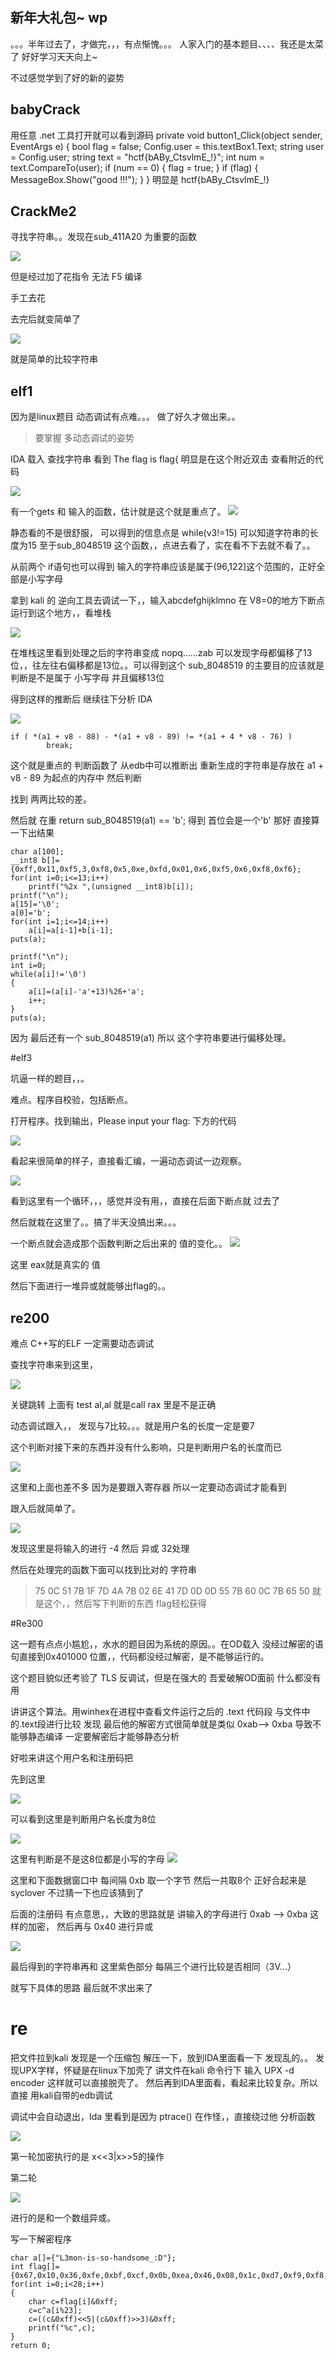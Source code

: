## 新年大礼包~ wp
。。。半年过去了，才做完，，，有点惭愧。。。
人家入门的基本题目、、、、我还是太菜了
好好学习天天向上~

不过感觉学到了好的新的姿势

## babyCrack
用任意 .net 工具打开就可以看到源码
		private void button1_Click(object sender, EventArgs e)
		{
			bool flag = false;
			Config.user = this.textBox1.Text;
			string user = Config.user;
			string text = "hctf{bABy_CtsvlmE_!}";
			int num = text.CompareTo(user);
			if (num == 0)
			{
				flag = true;
			}
			if (flag)
			{
				MessageBox.Show("good !!!");
			}
		}
明显是 hctf{bABy_CtsvlmE_!}

## CrackMe2

寻找字符串。。发现在sub_411A20 为重要的函数

![](https://raw.githubusercontent.com/GoldsNow/-/7df9cc11fef75fb7b65bf73058ad624d1375f4a0/2016-6-21/cm2_1.png)

但是经过加了花指令 无法 F5 编译

手工去花

去完后就变简单了

![](https://raw.githubusercontent.com/GoldsNow/-/7df9cc11fef75fb7b65bf73058ad624d1375f4a0/2016-6-21/cm2_2.png)

就是简单的比较字符串



## elf1
因为是linux题目 动态调试有点难。。。
做了好久才做出来。。

> 要掌握 多动态调试的姿势

IDA 载入 查找字符串 看到 The flag is flag{
明显是在这个附近双击 查看附近的代码

![](https://raw.githubusercontent.com/GoldsNow/-/7df9cc11fef75fb7b65bf73058ad624d1375f4a0/2016-6-21/elf1_1.png)


有一个gets 和 输入的函数，估计就是这个就是重点了。
![](https://raw.githubusercontent.com/GoldsNow/-/7df9cc11fef75fb7b65bf73058ad624d1375f4a0/2016-6-21/elf1_2.png)

静态看的不是很舒服， 可以得到的信息点是 while(v3!=15) 可以知道字符串的长度为15
至于sub_8048519 这个函数，，点进去看了，实在看不下去就不看了。。

从前两个 if语句也可以得到 输入的字符串应该是属于(96,122]这个范围的，正好全部是小写字母

拿到 kali 的 逆向工具去调试一下，，输入abcdefghijklmno
在 V8=0的地方下断点  运行到这个地方，，看堆栈

![](https://raw.githubusercontent.com/GoldsNow/-/7df9cc11fef75fb7b65bf73058ad624d1375f4a0/2016-6-21/elf1_4.png)


在堆栈这里看到处理之后的字符串变成 nopq……zab 可以发现字母都偏移了13位，，往左往右偏移都是13位。。可以得到这个 sub_8048519 的主要目的应该就是 判断是不是属于 小写字母 并且偏移13位

得到这样的推断后 继续往下分析 IDA 

![](https://raw.githubusercontent.com/GoldsNow/-/7df9cc11fef75fb7b65bf73058ad624d1375f4a0/2016-6-21/elf1_3.png)

	if ( *(a1 + v8 - 88) - *(a1 + v8 - 89) != *(a1 + 4 * v8 - 76) )
	        break;
这个就是重点的 判断函数了  从edb中可以推断出 重新生成的字符串是存放在 a1 + v8 - 89 为起点的内存中 然后判断 

找到 两两比较的差。

然后就 在重 return sub_8048519(a1) == 'b'; 得到 首位会是一个'b' 那好 直接算一下出结果  

	char a[100];
	__int8 b[]={0xff,0x11,0xf5,3,0xf8,0x5,0xe,0xfd,0x01,0x6,0xf5,0x6,0xf8,0xf6};
	for(int i=0;i<=13;i++)
		printf("%2x ",(unsigned __int8)b[i]);
	printf("\n");
	a[15]='\0';
	a[0]='b';
	for(int i=1;i<=14;i++)
		a[i]=a[i-1]+b[i-1];
	puts(a);

	printf("\n");
	int i=0;
	while(a[i]!='\0')
	{
		a[i]=(a[i]-'a'+13)%26+'a';
		i++;
	}
	puts(a);

因为 最后还有一个 sub_8048519(a1) 所以 这个字符串要进行偏移处理。


#elf3

坑逼一样的题目，，。  

难点。程序自校验，包括断点。

打开程序。找到输出，Please input your flag: 下方的代码

![](https://raw.githubusercontent.com/GoldsNow/-/7df9cc11fef75fb7b65bf73058ad624d1375f4a0/2016-6-21/elf3_3.png)


看起来很简单的样子，直接看汇编，一遍动态调试一边观察。

![](https://raw.githubusercontent.com/GoldsNow/-/7df9cc11fef75fb7b65bf73058ad624d1375f4a0/2016-6-21/elf3_2.png)


看到这里有一个循环，，，感觉并没有用，，直接在后面下断点就 过去了

然后就栽在这里了。。搞了半天没搞出来。。。

一个断点就会造成那个函数判断之后出来的 值的变化。。
![](https://raw.githubusercontent.com/GoldsNow/-/7df9cc11fef75fb7b65bf73058ad624d1375f4a0/2016-6-21/elf3_1.png)

这里 eax就是真实的 值

然后下面进行一堆异或就能够出flag的。。


## re200

难点 C++写的ELF 一定需要动态调试

查找字符串来到这里，

![](https://raw.githubusercontent.com/GoldsNow/-/7df9cc11fef75fb7b65bf73058ad624d1375f4a0/2016-6-21/re200_2.png)


关键跳转 上面有 test al,al 就是call rax 里是不是正确

动态调试跟入，， 发现与7比较。。。就是用户名的长度一定是要7

这个判断对接下来的东西并没有什么影响，只是判断用户名的长度而已

![](https://raw.githubusercontent.com/GoldsNow/-/7df9cc11fef75fb7b65bf73058ad624d1375f4a0/2016-6-21/re200_1.png)

这里和上面也差不多 因为是要跟入寄存器 所以一定要动态调试才能看到

跟入后就简单了。

![](https://raw.githubusercontent.com/GoldsNow/-/7df9cc11fef75fb7b65bf73058ad624d1375f4a0/2016-6-21/re200_3.png)

发现这里是将输入的进行 -4 然后 异或 32处理

然后在处理完的函数下面可以找到比对的 字符串
>75 0C 51 7B 1F 7D 4A 7B 02 6E 41 7D 0D 0D 55 7B 60 0C 7B 65 50
就是这个，，然后写下判断的东西 flag轻松获得


#Re300

这一题有点点小尴尬，，水水的题目因为系统的原因。。在OD载入 没经过解密的语句直接到0x401000 位置，，代码都没经过解密，是不能够运行的。

这个题目貌似还考验了 TLS 反调试，但是在强大的 吾爱破解OD面前 什么都没有用

讲讲这个算法。用winhex在进程中查看文件运行之后的 .text 代码段 与文件中的.text段进行比较 发现 最后他的解密方式很简单就是类似 0xab--> 0xba
导致不能够静态编译 一定要解密后才能够静态分析

好啦来讲这个用户名和注册码把

先到这里

![](https://raw.githubusercontent.com/GoldsNow/-/7df9cc11fef75fb7b65bf73058ad624d1375f4a0/2016-6-21/re300_1.png)

可以看到这里是判断用户名长度为8位

![](https://raw.githubusercontent.com/GoldsNow/-/7df9cc11fef75fb7b65bf73058ad624d1375f4a0/2016-6-21/re300_2.png)

这里有判断是不是这8位都是小写的字母
![](https://raw.githubusercontent.com/GoldsNow/-/7df9cc11fef75fb7b65bf73058ad624d1375f4a0/2016-6-21/re300_3.png)

这里和下面数据窗口中  每间隔 0xb 取一个字节  然后一共取8个 
正好合起来是 syclover  不过猜一下也应该猜到了

后面的注册码 有点意思，，大致的思路就是 讲输入的字母进行 0xab --> 0xba 这样的加密， 然后再与 0x40 进行异或 

![](https://raw.githubusercontent.com/GoldsNow/-/7df9cc11fef75fb7b65bf73058ad624d1375f4a0/2016-6-21/re300_4.png)

最后得到的字符串再和 这里紫色部分 每隔三个进行比较是否相同（3V...）

就写下具体的思路 最后就不求出来了

# re
把文件拉到kali 发现是一个压缩包
解压一下，放到IDA里面看一下 发现乱的。。
发现UPX字样，怀疑是在linux下加壳了
讲文件在kali 命令行下 输入 UPX -d encoder
这样就可以直接脱壳了。
然后再到IDA里面看，看起来比较复杂。所以直接 用kali自带的edb调试

调试中会自动退出，Ida 里看到是因为 ptrace() 在作怪，，直接绕过他 分析函数

![](https://raw.githubusercontent.com/GoldsNow/-/7df9cc11fef75fb7b65bf73058ad624d1375f4a0/2016-6-21/re_1.png)

第一轮加密执行的是 x<<3|x>>5的操作

第二轮 

![](https://raw.githubusercontent.com/GoldsNow/-/7df9cc11fef75fb7b65bf73058ad624d1375f4a0/2016-6-21/re_2.png)

进行的是和一个数组异或。

写一下解密程序
		
	char a[]={"L3mon-is-so-handsome_:D"};
	int flag[]={0x67,0x10,0x36,0xfe,0xbf,0xcf,0x0b,0xea,0x46,0x08,0x1c,0xd7,0xf9,0xf8,0xf7,0xfd,0xea,0xf6,0x97,0x46,0x24,0x81,0x37,0x2f,0x48,0x66,0x4c};
	for(int i=0;i<28;i++)
	{
		char c=flag[i]&0xff;
		c=c^a[i%23];
		c=((c&0xff)<<5|(c&0xff)>>3)&0xff;
		printf("%c",c);
	}
	return 0;

